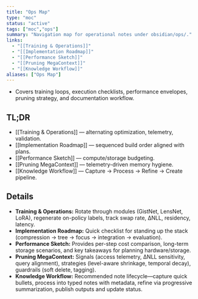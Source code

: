 ```yaml
---
title: "Ops Map"
type: "moc"
status: "active"
tags: ["moc","ops"]
summary: "Navigation map for operational notes under obsidian/ops/."
links:
  - "[[Training & Operations]]"
  - "[[Implementation Roadmap]]"
  - "[[Performance Sketch]]"
  - "[[Pruning MegaContext]]"
  - "[[Knowledge Workflow]]"
aliases: ["Ops Map"]
---
```


- Covers training loops, execution checklists, performance envelopes, pruning strategy, and documentation workflow.

## TL;DR
- [[Training & Operations]] — alternating optimization, telemetry, validation.
- [[Implementation Roadmap]] — sequenced build order aligned with plans.
- [[Performance Sketch]] — compute/storage budgeting.
- [[Pruning MegaContext]] — telemetry-driven memory hygiene.
- [[Knowledge Workflow]] — Capture → Process → Refine → Create pipeline.

## Details
- **Training & Operations:** Rotate through modules (GistNet, LensNet, LoRA), regenerate on-policy labels, track swap rate, ΔNLL, residency, latency.
- **Implementation Roadmap:** Quick checklist for standing up the stack (compression → tree → focus → integration → evaluation).
- **Performance Sketch:** Provides per-step cost comparison, long-term storage scenarios, and key takeaways for planning hardware/storage.
- **Pruning MegaContext:** Signals (access telemetry, ΔNLL sensitivity, query alignment), strategies (level-aware shrinkage, temporal decay), guardrails (soft delete, tagging).
- **Knowledge Workflow:** Recommended note lifecycle—capture quick bullets, process into typed notes with metadata, refine via progressive summarization, publish outputs and update status.
